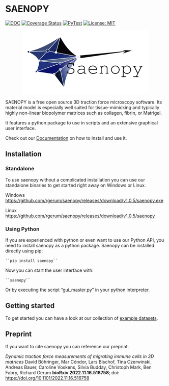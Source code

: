 SAENOPY
=======

[![DOC](https://readthedocs.org/projects/saenopy/badge/)](https://saenopy.readthedocs.io)
[![Coverage Status](https://coveralls.io/repos/github/rgerum/saenopy/badge.svg?branch=master)](https://coveralls.io/github/rgerum/saenopy?branch=master)
[![PyTest](https://github.com/rgerum/saenopy/actions/workflows/test.yml/badge.svg)](https://github.com/rgerum/saenopy/actions/workflows/test.yml)
[![License: MIT](https://img.shields.io/badge/License-MIT-yellow.svg)](https://opensource.org/licenses/MIT)

<p align="center">
  <img src="saenopy/img/Logo.png" />
</p>


SAENOPY is a free open source 3D traction force microscopy software. Its material model is especially well suited for
tissue-mimicking and typically highly non-linear biopolymer matrices such as collagen, fibrin, or Matrigel. 

It features a python package to use in scripts and an extensive graphical user interface.

Check out our [Documentation](https://saenopy.readthedocs.io) on how to install and use it.

## Installation

### Standalone
To use saenopy without a complicated installation you can use our standalone binaries to get started right away on Windows or Linux.

Windows
https://github.com/rgerum/saenopy/releases/download/v1.0.5/saenopy.exe

Linux
https://github.com/rgerum/saenopy/releases/download/v1.0.5/saenopy

### Using Python

If you are experienced with python or even want to use our Python API, you need to install saenopy as a python package.
Saenopy can be installed directly using pip:

    ``pip install saenopy``

Now you can start the user interface with:

    ``saenopy``

Or by executing the script “gui_master.py” in your python interpreter.

## Getting started
To get started you can have a look at our collection of [example datasets](https://saenopy.readthedocs.io/en/latest/auto_examples/index.html).

## Preprint
If you want to cite saenopy you can reference our preprint.

*Dynamic traction force measurements of migrating immune cells in 3D matrices*
David Böhringer, Mar Cóndor, Lars Bischof, Tina Czerwinski, Andreas Bauer, Caroline Voskens, Silvia Budday, 
Christoph Mark, Ben Fabry, Richard Gerum
**bioRxiv 2022.11.16.516758**; doi: https://doi.org/10.1101/2022.11.16.516758

